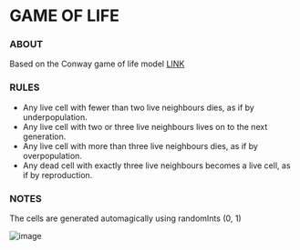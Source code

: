 # GAME OF LIFE

### ABOUT
Based on the Conway game of life model [LINK](https://en.wikipedia.org/wiki/Conway%27s_Game_of_Life)

### RULES
- Any live cell with fewer than two live neighbours dies, as if by underpopulation.
- Any live cell with two or three live neighbours lives on to the next generation.
- Any live cell with more than three live neighbours dies, as if by overpopulation.
- Any dead cell with exactly three live neighbours becomes a live cell, as if by reproduction.

### NOTES
The cells are generated automagically using randomInts (0, 1)

![image](https://user-images.githubusercontent.com/22137947/218338880-06c287a9-8922-4297-a815-0c1965a48aee.png)
